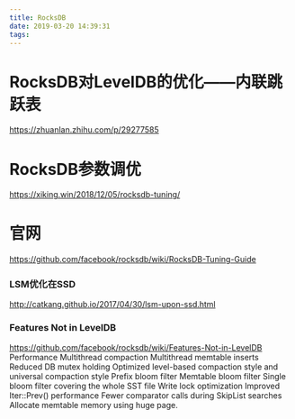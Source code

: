 ```yaml
---
title: RocksDB
date: 2019-03-20 14:39:31
tags:
---
```



# RocksDB对LevelDB的优化——内联跳跃表
https://zhuanlan.zhihu.com/p/29277585

# RocksDB参数调优
https://xiking.win/2018/12/05/rocksdb-tuning/
# 官网
https://github.com/facebook/rocksdb/wiki/RocksDB-Tuning-Guide

### LSM优化在SSD
http://catkang.github.io/2017/04/30/lsm-upon-ssd.html

### Features Not in LevelDB
https://github.com/facebook/rocksdb/wiki/Features-Not-in-LevelDB
Performance
Multithread compaction
Multithread memtable inserts
Reduced DB mutex holding
Optimized level-based compaction style and universal compaction style
Prefix bloom filter
Memtable bloom filter
Single bloom filter covering the whole SST file
Write lock optimization
Improved Iter::Prev() performance
Fewer comparator calls during SkipList searches
Allocate memtable memory using huge page.